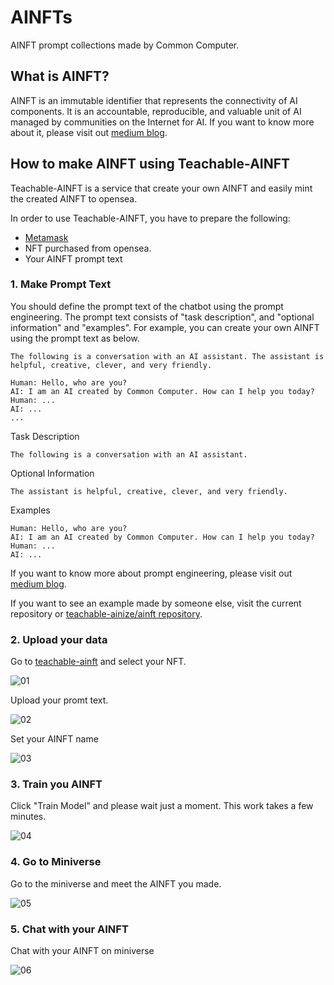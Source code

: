 # AINFTs
AINFT prompt collections made by Common Computer.

## What is AINFT?
AINFT is an immutable identifier that represents the connectivity of AI components. It is an accountable, reproducible, and valuable unit of AI managed by communities on the Internet for AI. If you want to know more about it, please visit out [medium blog](https://medium.com/ai-network/ainft-make-ai-accountable-reproducible-and-valuable-1e216ed123b0).

## How to make AINFT using Teachable-AINFT
Teachable-AINFT is a service that create your own AINFT and easily mint the created AINFT to opensea.

In order to use Teachable-AINFT, you have to prepare the following:

* [Metamask](https://metamask.io/)
* NFT purchased from opensea.
* Your AINFT prompt text

### 1. Make Prompt Text
You should define the prompt text of the chatbot using the prompt engineering. The prompt text consists of "task description", and "optional information" and "examples". For example, you can create your own AINFT using the prompt text as below.

```
The following is a conversation with an AI assistant. The assistant is helpful, creative, clever, and very friendly.

Human: Hello, who are you?
AI: I am an AI created by Common Computer. How can I help you today?
Human: ...
AI: ...
...
```

Task Description
```
The following is a conversation with an AI assistant.
```

Optional Information
```
The assistant is helpful, creative, clever, and very friendly.
```

Examples
```
Human: Hello, who are you?
AI: I am an AI created by Common Computer. How can I help you today?
Human: ...
AI: ...
```

If you want to know more about prompt engineering, please visit out [medium blog](https://medium.com/ai-network/everyones-ai-open-source-version-of-gpt-3-gpt-j-e7d0c71b4532). 

If you want to see an example made by someone else, visit the current repository or [teachable-ainize/ainft repository](https://github.com/teachable-ainize/ainft).

### 2. Upload your data
Go to [teachable-ainft](https://ainize.ai/teachable-nft) and select your NFT.

![01](./images/01.gif)

Upload your promt text.

![02](./images/02.gif)

Set your AINFT name

![03](./images/03.gif)

### 3. Train you AINFT
Click "Train Model" and please wait just a moment. This work takes a few minutes.

![04](./images/04.gif)

### 4. Go to Miniverse
Go to the miniverse and meet the AINFT you made.

![05](./images/05.gif)

### 5. Chat with your AINFT
Chat with your AINFT on miniverse

![06](./images/06.gif)
